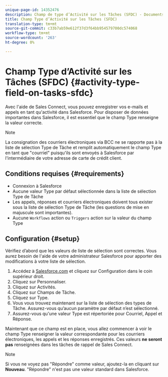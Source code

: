 ```yaml
---
unique-page-id: 14352476
description: Champ de type d’Activité sur les Tâches (SFDC) - Documents marketing - Documentation du produit
title: Champ Type d’Activité sur les Tâches (SFDC)
translation-type: tm+mt
source-git-commit: c33b7ab59e612f37d3f64bb954579700dc574068
workflow-type: tm+mt
source-wordcount: '263'
ht-degree: 0%

---
```



# Champ Type d’Activité sur les Tâches (SFDC) {#activity-type-field-on-tasks-sfdc}

Avec l&#39;aide de Sales Connect, vous pouvez enregistrer vos e-mails et appels en tant qu&#39;activité dans Salesforce. Pour disposer de données importantes dans Salesforce, il est essentiel que le champ Type renseigne la valeur correcte.

>[!NOTE]
>
>La consignation des courriers électroniques via BCC ne se rapporte pas à la liste de sélection Type de Tâche et remplit automatiquement le champ Type en tant que &quot;courriel&quot; puisqu&#39;ils sont envoyés à Salesforce par l&#39;intermédiaire de votre adresse de carte de crédit client.

## Conditions requises {#requirements}

* Connexion à Salesforce
* Aucune valeur Type par défaut sélectionnée dans la liste de sélection Type de Tâche
* Les appels, réponses et courriers électroniques doivent tous exister sous la liste de sélection Type de Tâche (les questions de mise en majuscule sont importantes).
* Aucune `Workflows` action ou `Triggers` action sur la valeur du champ Type

## Configuration {#setup}

Vérifiez d’abord que les valeurs de liste de sélection sont correctes. Vous aurez besoin de l&#39;aide de votre administrateur Salesforce pour apporter des modifications à votre liste de sélection.

1. Accédez à [Salesforce.com](http://Salesforce.com) et cliquez sur Configuration dans le coin supérieur droit.
1. Cliquez sur Personnaliser.
1. Cliquez sur Activités.
1. Cliquez sur Champs de Tâche.
1. Cliquez sur Type.
1. Vous vous trouvez maintenant sur la liste de sélection des types de Tâche. Assurez-vous qu’aucun paramètre par défaut n’est sélectionné.
1. Assurez-vous qu&#39;une valeur Type est répertoriée pour Courriel, Appel et Réponse.

Maintenant que ce champ est en place, vous allez commencer à voir le champ Type renseigner la valeur correspondante pour les courriers électroniques, les appels et les réponses enregistrés. Ces valeurs **ne seront pas** renseignées dans les tâches de rappel de Sales Connect.

>[!NOTE]
>
>Si vous ne voyez pas &quot;Répondre&quot; comme valeur, ajoutez-la en cliquant sur **Nouveau**. &quot;Répondre&quot; n&#39;est pas une valeur standard dans Salesforce.
